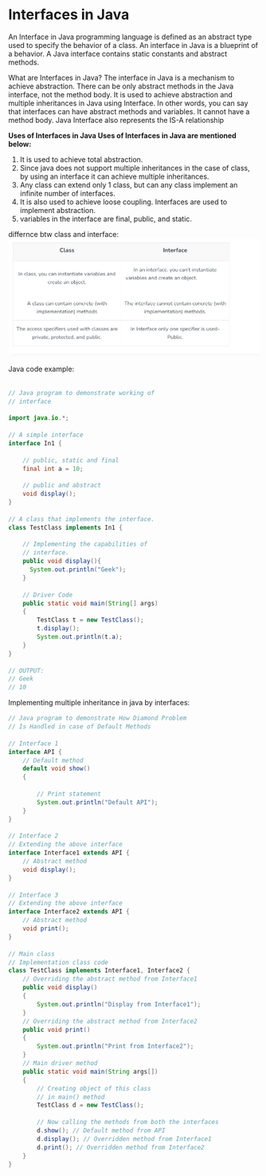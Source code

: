 # Interfaces in Java

An Interface in Java programming language is defined as an abstract type used to specify the behavior of a class. An interface in Java is a blueprint of a behavior. A Java interface contains static constants and abstract methods.

What are Interfaces in Java?
The interface in Java is a mechanism to achieve abstraction. There can be only abstract methods in the Java interface, not the method body. It is used to achieve abstraction and multiple inheritances in Java using Interface. In other words, you can say that interfaces can have abstract methods and variables. It cannot have a method body. Java Interface also represents the IS-A relationship

**Uses of Interfaces in Java
Uses of Interfaces in Java are mentioned below:**

1. It is used to achieve total abstraction.
2. Since java does not support multiple inheritances in the case of class, by using an interface it can achieve multiple inheritances.
3. Any class can extend only 1 class, but can any class implement an infinite number of interfaces.
4. It is also used to achieve loose coupling.
   Interfaces are used to implement abstraction.
5. variables in the interface are final, public, and static.

differnce btw class and interface:
![alt text](image.png)

Java code example:

```java

// Java program to demonstrate working of
// interface

import java.io.*;

// A simple interface
interface In1 {

    // public, static and final
    final int a = 10;

    // public and abstract
    void display();
}

// A class that implements the interface.
class TestClass implements In1 {

    // Implementing the capabilities of
    // interface.
    public void display(){
      System.out.println("Geek");
    }

    // Driver Code
    public static void main(String[] args)
    {
        TestClass t = new TestClass();
        t.display();
        System.out.println(t.a);
    }
}

// OUTPUT:
// Geek
// 10
```

Implementing multiple inheritance in java by interfaces:

```java
// Java program to demonstrate How Diamond Problem
// Is Handled in case of Default Methods

// Interface 1
interface API {
    // Default method
    default void show()
    {

        // Print statement
        System.out.println("Default API");
    }
}

// Interface 2
// Extending the above interface
interface Interface1 extends API {
    // Abstract method
    void display();
}

// Interface 3
// Extending the above interface
interface Interface2 extends API {
    // Abstract method
    void print();
}

// Main class
// Implementation class code
class TestClass implements Interface1, Interface2 {
    // Overriding the abstract method from Interface1
    public void display()
    {
        System.out.println("Display from Interface1");
    }
    // Overriding the abstract method from Interface2
    public void print()
    {
        System.out.println("Print from Interface2");
    }
    // Main driver method
    public static void main(String args[])
    {
        // Creating object of this class
        // in main() method
        TestClass d = new TestClass();

        // Now calling the methods from both the interfaces
        d.show(); // Default method from API
        d.display(); // Overridden method from Interface1
        d.print(); // Overridden method from Interface2
    }
}


```
